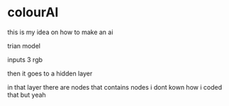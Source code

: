 # colourAI
this is my idea on how to make an ai 


trian model

inputs 3
rgb

then it goes to a hidden layer

in that layer there are nodes that contains nodes
i dont kown how i coded that but yeah
